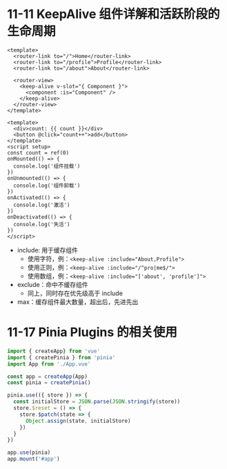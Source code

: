 # 11-11 KeepAlive 组件详解和活跃阶段的生命周期

```vue [app.vue]
<template>
  <router-link to="/">Home</router-link>
  <router-link to="/profile">Profile</router-link>
  <router-link to="/about">About</router-link>

  <router-view>
    <keep-alive v-slot="{ Component }">
      <component :is="Component" />
    </keep-alive>
  </router-view>
</template>
```

```vue [profile.vue]
<template>
  <div>count: {{ count }}</div>
  <button @click="count++">add</button>
</template>
<script setup>
const count = ref(0)
onMounted(() => {
  console.log('组件挂载')
})
onUnmounted(() => {
  console.log('组件卸载')
})
onActivated(() => {
  console.log('激活')
})
onDeactivated(() => {
  console.log('失活')
})
</script>
```

- include: 用于缓存组件
  - 使用字符，例：`<keep-alive :include="About,Profile">`
  - 使用正则，例：`<keep-alive :include="/^pro|me$/">`
  - 使用数组，例：`<keep-alive :include="['about', 'profile']">`
- exclude：命中不缓存组件
  - 同上，同时存在优先级高于 include
- max：缓存组件最大数量，超出后，先进先出

# 11-17 Pinia Plugins 的相关使用

```js [main.js]
import { createApp} from 'vue'
import { createPinia } from 'pinia'
import App from './App.vue'

const app = createApp(App)
const pinia = createPinia()

pinia.use(({ store }) => {
  const initialStore = JSON.parse(JSON.stringify(store))
  store.$reset = () => {
    store.$patch(state => {
      Object.assign(state, initialStore)
    })
  }
})

app.use(pinia)
app.mount('#app')
```
